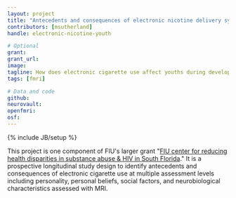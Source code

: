 ```yaml
---
layout: project
title: "Antecedents and consequences of electronic nicotine delivery systems in underrepresented youth"
contributors: [msutherland]
handle: electronic-nicotine-youth

# Optional
grant:
grant_url:
image:
tagline: How does electronic cigarette use affect youths during development?
tags: [fmri]

# Data and code
github:
neurovault:
openfmri:
osf:
---
```

{% include JB/setup %}

This project is one component of FIU's larger grant "[FIU center for reducing health disparities in substance abuse & HIV in South Florida](https://taggs.hhs.gov/Detail/AwardDetail?arg_AwardNum=U54MD012393&arg_ProgOfficeCode=56)." It is a prospective longitudinal study design to identify antecedents and consequences of electronic cigarette use at multiple assessment levels including personality, personal beliefs, social factors, and neurobiological characteristics assessed with MRI.
